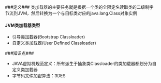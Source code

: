 ###定义###
类加载器的主要任务就是根据一个类的全限定名读取类的二级制字节流到JVM，然后转换为一个与目标类对应的java.lang.Class对象实例

#### JVM类加载器类型 ####
- 引导类加载器(Bootstrap Classloader)
- 自定义类加载器(User Defined Classloader)

###知识点###
* JAVA虚拟机规范定义：所有派生于抽象类Classloader的类加载器都划分为自定义类加载器
* 字节码文件加密算法：3DES
